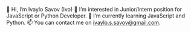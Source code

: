 👋 Hi, I’m Ivaylo Savov (Ivo)
👀 I’m interested in Junior/Intern position for JavaScript or Python Developer.
🌱 I’m currently learning JavaScript and Python.
📫 You can contact me on ivaylo.s.savov@gmail.com.
